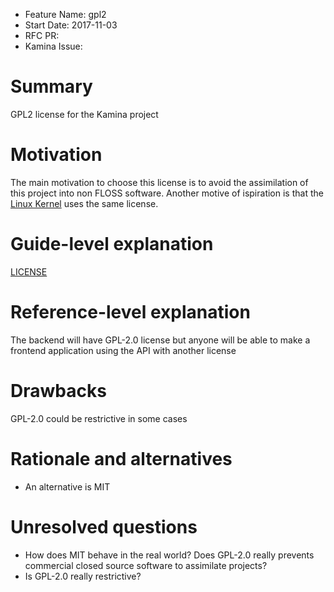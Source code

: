 - Feature Name: gpl2
- Start Date: 2017-11-03
- RFC PR: 
- Kamina Issue: 

# Summary
[summary]: #summary

GPL2 license for the Kamina project

# Motivation
[motivation]: #motivation

The main motivation to choose this license is to avoid the assimilation of this project into non FLOSS software.
Another motive of ispiration is that the [Linux Kernel](https://github.com/torvalds/linux) uses the same license.

# Guide-level explanation
[guide-level-explanation]: #guide-level-explanation

[LICENSE](https://www.gnu.org/licenses/old-licenses/gpl-2.0.en.html)


# Reference-level explanation
[reference-level-explanation]: #reference-level-explanation

The backend will have GPL-2.0 license but anyone will be able to make a frontend application using the API with another license

# Drawbacks
[drawbacks]: #drawbacks

GPL-2.0 could be restrictive in some cases

# Rationale and alternatives
[alternatives]: #alternatives

- An alternative is MIT

# Unresolved questions
[unresolved]: #unresolved-questions

- How does MIT behave in the real world? Does GPL-2.0 really prevents commercial closed source software to assimilate projects?
- Is GPL-2.0 really restrictive?
